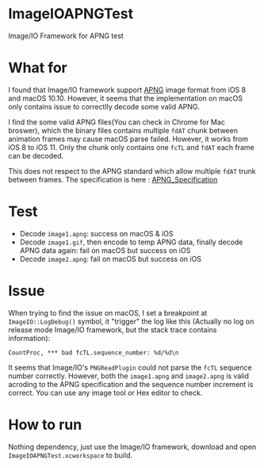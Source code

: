 # ImageIOAPNGTest
Image/IO Framework for APNG test

# What for

I found that Image/IO framework support [APNG](https://en.wikipedia.org/wiki/APNG) image format from iOS 8 and macOS 10.10. However, it seems that the implementation on macOS only contains issue to correctlly decode some valid APNG. 

I find the some valid APNG files(You can check in Chrome for Mac broswer), which the binary files contains multiple `fdAT` chunk between animation frames may cause macOS parse failed. However, it works from iOS 8 to iOS 11. Only the chunk only contains one `fcTL` and `fdAT` each frame can be decoded. 

This does not respect to the APNG standard which allow multiple `fdAT` trunk between frames. The specification is here : [APNG_Specification](https://wiki.mozilla.org/APNG_Specification)

# Test

+ Decode `image1.apng`: success on macOS & iOS
+ Decode `image1.gif`, then encode to temp APNG data, finally decode APNG data again: fail on macOS but success on iOS
+ Decode `image2.apng`: fail on macOS but success on iOS

# Issue

When trying to find the issue on macOS, I set a breakpoint at `ImageIO::LogDebug()` symbol, it "trigger" the log like this (Actually no log on release mode Image/IO framework, but the stack trace contains information):

```
CountProc, *** bad fcTL.sequence_number: %d/%d\n
```

It seems that Image/IO's `PNGReadPlugin` could not parse the `fcTL` sequence number correctly. However, both the `image1.apng` and `image2.apng` is valid acroding to the APNG specification and the sequence number increment is correct. You can use any image tool or Hex editor to check.

# How to run
Nothing dependency, just use the Image/IO framework, download and open `ImageIOAPNGTest.xcworkspace` to build.